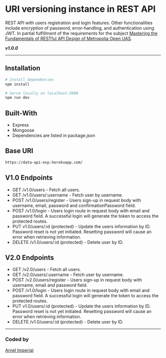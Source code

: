 # URI versioning instance in REST API

REST API with users registration and login features. Other functionalities include encryption of password, error-handling, and authentication using JWT. In partial fulfillment of the requirements for the subject [Mastering the Fundamentals of RESTful API Design of Metropolia Open UAS](http://opendata.metropolia.fi/koulutushaku/search.php#result-87398).

***v1.0.0***

---


## Installation

```bash 
# Install dependencies
npm install

# Serve locally on localhost:3000
npm run dev
```

## Built-With

- Express
- Mongoose
- Dependencies are listed in package.json


## Base URI

```bash
https://data-api-exp.herokuapp.com/

```

## V1.0 Endpoints
- GET /v1.0/users - Fetch all users.
- GET /v1.0/users/:username - Fetch user by username.
- POST /v1.0/users/register - Users sign-up in request body with username, email, password and  confirmationPassword field.
- POST /v1.0/login - Users login route in request body with email and password field. A successful login will generate the token to access the protected routes.
- PUT v1.0/users/:id (protected) - Update the users information by ID. Password reset is not yet initiated. Resetting password will cause an error when retrieving information.
- DELETE /v1.0/users/:id (protected) - Delete user by ID.

## V2.0 Endpoints 
- GET /v2.0/users - Fetch all users.
- GET /v2.0/users/:username - Fetch user by username.
- POST /v2.0/users/register - Users sign-up in request body with username, email and password field.
- POST /v1.0/login - Users login route in request body with email and password field. A successful login will generate the token to access the protected routes.
- PUT v1.0/users/:id (protected) - Update the users information by ID. Password reset is not yet initiated. Resetting password will cause an error when retrieving information.
- DELETE /v1.0/users/:id (protected) - Delete user by ID.

---

### Coded by

[Arnel Imperial](https://arnelimperial.bitbucket.io/)



